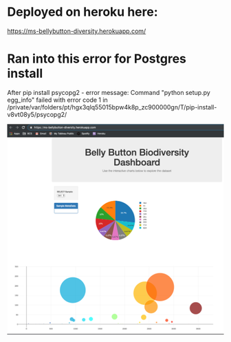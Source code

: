 # Deployed on heroku here: 
https://ms-bellybutton-diversity.herokuapp.com/


# Ran into this error for Postgres install
After pip install psycopg2 - error message:
Command "python setup.py egg_info" failed with error code 1 in /private/var/folders/pt/hgx3qlq55015bpw4k8p_zc900000gn/T/pip-install-v8vt08y5/psycopg2/

![herokuimage](Images/heroku1.png)
